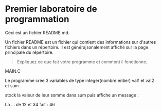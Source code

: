 # Premier laboratoire de programmation

Ceci est un fichier README.md.

Un fichier README est un fichier qui contient des informations sur d'autres fichiers dans un répertoire. Il est générajsonalement affiché sur la page principale du répertoire.

> Expliquez ce que fait votre programme et comment il fonctionne.

MAIN.C

Le programme crée 3 variables de type integer(nombre entier) val1 et val2 et sum.

stock la valeur de leur somme dans sum puis affiche un message :

La ... de 12 et 34 fait : 46